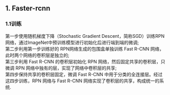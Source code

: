 ## 1. Faster-rcnn
### 1.1训练
第一步使用随机梯度下降（Stochastic Gradient Descent，简称SGD）训练RPN网络，通过ImageNet中预训练模型进行初始化后进行端到端的微调;  
第二步利用第一步训练好的 RPN网络生成的包围盒单独训练 Fast R-CNN 网络，此时两个网络的卷积层是独立的;  
第三步利用 Fast R-CNN 的卷积层初始化 RPN 网络，然后固定共享的卷积层，只微调 RPN 网络中独有的层，实现了网络中卷积层的共享;  
第四步保持共享的卷积层固定，微调 Fast R-CNN 中用于分类的全连接层。经过这四步训练，RPN 网络与 Fast R-CNN 网络实现了卷积层的共享，构成统一的系统.  
